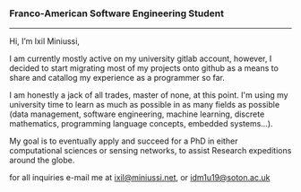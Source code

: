### Franco-American Software Engineering Student
***

Hi, I’m Ixil Miniussi,

I am currently mostly active on my university gitlab account, however, I decided to start migrating most of my
projects onto github as a means to share and catallog my experience as a programmer so far.

I am honestly a jack of all trades, master of none, at this point. I'm using my university time to learn as much as
possible in as many fields as possible (data management, software engineering, machine learning, discrete mathematics,
programming language concepts, embedded systems...). 

My goal is to eventually apply and succeed for a PhD in either computational sciences or sensing networks, to assist 
Research expeditions around the globe.

for all inquiries e-mail me at ixil@miniussi.net, or idm1u19@soton.ac.uk

